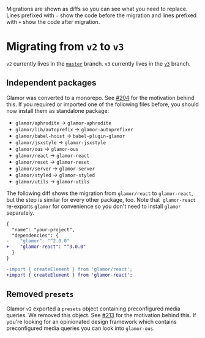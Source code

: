 Migrations are shown as diffs so you can see what you need to replace. Lines prefixed with `-` show the code before the migration and lines prefixed with `+` show the code after migration.

# Migrating from `v2` to `v3`

`v2` currently lives in the [`master`](https://github.com/threepointone/glamor/tree/master) branch. `v3` currently lives in the [`v3`](https://github.com/threepointone/glamor/tree/v3) branch.

## Independent packages

Glamor was converted to a monorepo. See [#204](https://github.com/threepointone/glamor/issues/204) for the motivation behind this. If you required or imported one of the following files before, you should now install them as standalone package:

- `glamor/aphrodite` → `glamor-aphrodite`
- `glamor/lib/autoprefix` → `glamor-autoprefixer`
- `glamor/babel-hoist` → `babel-plugin-glamor`
- `glamor/jsxstyle` → `glamor-jsxstyle`
- `glamor/ous` → `glamor-ous`
- `glamor/react` → `glamor-react`
- `glamor/reset` → `glamor-reset`
- `glamor/server` → `glamor-server`
- `glamor/styled` → `glamor-styled`
- `glamor/utils` → `glamor-utils`

The following diff shows the migration from `glamor/react` to `glamor-react`, but the step is similar for every other package, too. Note that  `glamor-react` re-exports `glamor` for convenience so you don't need to install `glamor` separately.

```diff
{
  "name": "your-project",
  "dependencies": {
-    "glamor": "^2.0.0"
+    "glamor-react": "^3.0.0"
  }
}
```

```diff
-import { createElement } from 'glamor/react';
+import { createElement } from 'glamor-react';
```

## Removed `presets`

Glamor `v2` exported a `presets` object containing preconfigured media queries. We removed this object. See [#213](https://github.com/threepointone/glamor/issues/213) for the motivation behind this. If you're looking for an opinionated design framework which contains preconfigured media queries you can look into `glamor-ous`.
